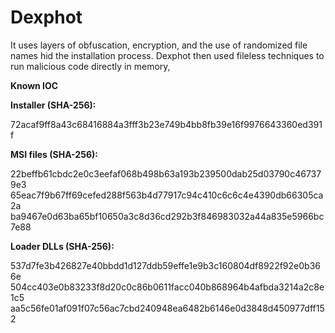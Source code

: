# Dexphot
It uses layers of obfuscation, encryption, and the use of randomized file names hid the installation process. Dexphot then used fileless techniques to run malicious code directly in memory,


**Known IOC**

**Installer (SHA-256):**

72acaf9ff8a43c68416884a3fff3b23e749b4bb8fb39e16f9976643360ed391f

**MSI files (SHA-256):**

22beffb61cbdc2e0c3eefaf068b498b63a193b239500dab25d03790c467379e3
65eac7f9b67ff69cefed288f563b4d77917c94c410c6c6c4e4390db66305ca2a
ba9467e0d63ba65bf10650a3c8d36cd292b3f846983032a44a835e5966bc7e88

**Loader DLLs  (SHA-256):**

537d7fe3b426827e40bbdd1d127ddb59effe1e9b3c160804df8922f92e0b366e
504cc403e0b83233f8d20c0c86b0611facc040b868964b4afbda3214a2c8e1c5
aa5c56fe01af091f07c56ac7cbd240948ea6482b6146e0d3848d450977dff152

 

